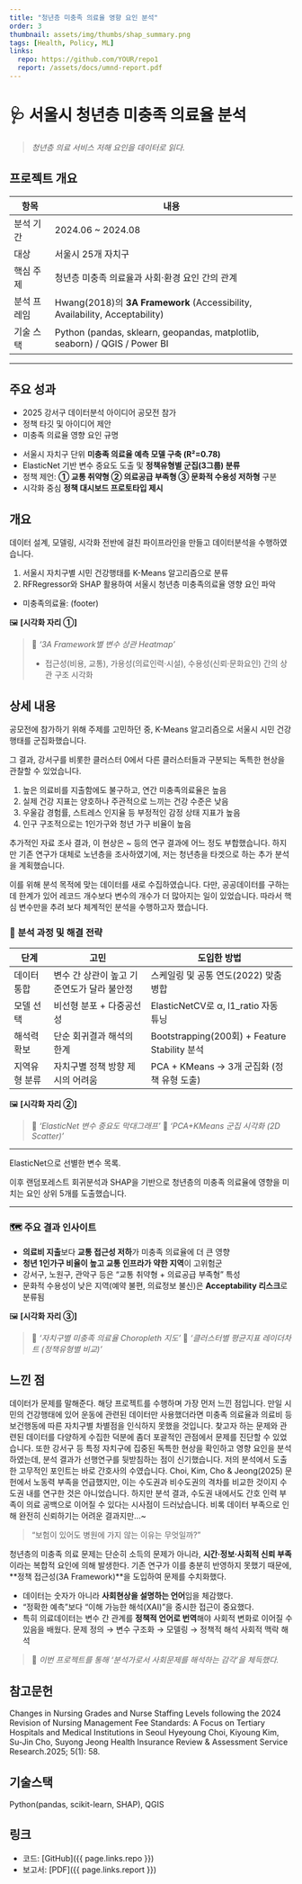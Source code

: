 ```yaml
---
title: "청년층 미충족 의료율 영향 요인 분석"
order: 3
thumbnail: assets/img/thumbs/shap_summary.png
tags: [Health, Policy, ML]
links:
  repo: https://github.com/YOUR/repo1
  report: /assets/docs/umnd-report.pdf
---
```



# 🩺 **서울시 청년층 미충족 의료율 분석**

> *청년층 의료 서비스 저해 요인을 데이터로 읽다.*

## **프로젝트 개요**

| 항목     | 내용                                                                         |
| ------ | -------------------------------------------------------------------------- |
| 분석 기간  | 2024.06 ~ 2024.08                                                          |
| 대상     | 서울시 25개 자치구                                                                |
| 핵심 주제  | 청년층 미충족 의료율과 사회·환경 요인 간의 관계                                                |
| 분석 프레임 | Hwang(2018)의 **3A Framework** (Accessibility, Availability, Acceptability) |
| 기술 스택   | Python (pandas, sklearn, geopandas, matplotlib, seaborn) / QGIS / Power BI |

---

## 주요 성과
- 2025 강서구 데이터분석 아이디어 공모전 참가
- 정책 타깃 및 아이디어 제안
- 미충족 의료율 영향 요인 규명
* 서울시 자치구 단위 **미충족 의료율 예측 모델 구축 (R²=0.78)**
* ElasticNet 기반 변수 중요도 도출 및 **정책유형별 군집(3그룹) 분류**
* 정책 제언: **① 교통 취약형 ② 의료공급 부족형 ③ 문화적 수용성 저하형** 구분
* 시각화 중심 **정책 대시보드 프로토타입 제시**


## 개요
데이터 설계, 모델링, 시각화 전반에 걸친 파이프라인을 만들고 데이터분석을 수행하였습니다.

1. 서울시 자치구별 시민 건강행태를 K-Means 알고리즘으로 분류
2. RFRegressor와 SHAP 활용하여 서울시 청년층 미충족의료율 영향 요인 파악
* 미충족의료율: (footer)


🖼️ **[시각화 자리 ①]**

> 📍 *‘3A Framework별 변수 상관 Heatmap’*
>
> * 접근성(비용, 교통), 가용성(의료인력·시설), 수용성(신뢰·문화요인) 간의 상관 구조 시각화

## 상세 내용
공모전에 참가하기 위해 주제를 고민하던 중, K-Means 알고리즘으로 서울시 시민 건강행태를 군집화했습니다.

그 결과, 강서구를 비롯한 클러스터 0에서 다른 클러스터들과 구분되는 독특한 현상을 관찰할 수 있었습니다.

1. 높은 의료비를 지출함에도 불구하고, 연간 미충족의료율은 높음
2. 실제 건강 지표는 양호하나 주관적으로 느끼는 건강 수준은 낮음
3. 우울감 경험률, 스트레스 인지율 등 부정적인 감정 상태 지표가 높음
4. 인구 구조적으로는 1인가구와 청년 가구 비율이 높음

추가적인 자료 조사 결과, 이 현상은 ~ 등의 연구 결과에 어느 정도 부합했습니다.
하지만 기존 연구가 대체로 노년층을 조사하였기에, 저는 청년층을 타겟으로 하는 추가 분석을 계획했습니다.

이를 위해 분석 목적에 맞는 데이터를 새로 수집하였습니다.
다만, 공공데이터를 구하는 데 한계가 있어 레코드 개수보다 변수의 개수가 더 많아지는 일이 있었습니다.
따라서 핵심 변수만을 추려 보다 체계적인 분석을 수행하고자 했습니다.


### 🧠 **분석 과정 및 해결 전략**

| 단계      | 고민                       | 도입한 방법                                     |
| ------- | ------------------------ | ------------------------------------------ |
| 데이터 통합  | 변수 간 상관이 높고 기준연도가 달라 불안정 | 스케일링 및 공통 연도(2022) 맞춤 병합                   |
| 모델 선택   | 비선형 분포 + 다중공선성           | ElasticNetCV로 α, l1_ratio 자동 튜닝            |
| 해석력 확보  | 단순 회귀결과 해석의 한계           | Bootstrapping(200회) + Feature Stability 분석 |
| 지역유형 분류 | 자치구별 정책 방향 제시의 어려움       | PCA + KMeans → 3개 군집화 (정책 유형 도출)           |

🖼️ **[시각화 자리 ②]**

> 📍 *‘ElasticNet 변수 중요도 막대그래프’*
> 📍 *‘PCA+KMeans 군집 시각화 (2D Scatter)’*

---

ElasticNet으로 선별한 변수 목록.

이후 랜덤포레스트 회귀분석과 SHAP을 기반으로 청년층의 미충족 의료율에 영향을 미치는 요인 상위 5개를 도출했습니다.




---


### 🗺️ **주요 결과 인사이트**

* **의료비 지출**보다 **교통 접근성 저하**가 미충족 의료율에 더 큰 영향
* **청년 1인가구 비율이 높고 교통 인프라가 약한 지역**이 고위험군
* 강서구, 노원구, 관악구 등은 “교통 취약형 + 의료공급 부족형” 특성
* 문화적 수용성이 낮은 지역(예약 불편, 의료정보 불신)은 **Acceptability 리스크**로 분류됨

🖼️ **[시각화 자리 ③]**

> 📍 *‘자치구별 미충족 의료율 Choropleth 지도’*
> 📍 *‘클러스터별 평균지표 레이더차트 (정책유형별 비교)’*




## 느낀 점
데이터가 문제를 말해준다. 해당 프로젝트를 수행하며 가장 먼저 느낀 점입니다.
만일 시민의 건강행태에 있어 운동에 관련된 데이터만 사용했더라면 미충족 의료율과 의료비 등 보건행동에 따른 자치구별 차별점을 인식하지 못했을 것입니다.
찾고자 하는 문제와 관련된 데이터를 다양하게 수집한 덕분에 좀더 포괄적인 관점에서 문제를 진단할 수 있었습니다.
또한 강서구 등 특정 자치구에 집중된 독특한 현상을 확인하고 영향 요인을 분석하였는데, 분석 결과가 선행연구를 뒷받침하는 점이 신기했습니다.
저의 분석에서 도출한 고무적인 포인트는 바로 간호사의 수였습니다. Choi, Kim, Cho & Jeong(2025) 문헌에서 노동력 부족을 언급했지만, 이는 수도권과 비수도권의 격차를 비교한 것이지 수도권 내를 연구한 것은 아니었습니다. 하지만 분석 결과, 수도권 내에서도 간호 인력 부족이 의료 공백으로 이어질 수 있다는 시사점이 드러났습니다.
비록 데이터 부족으로 인해 완전히 신뢰하기는 어려운 결과지만...~

> “보험이 있어도 병원에 가지 않는 이유는 무엇일까?”

청년층의 미충족 의료 문제는 단순히 소득의 문제가 아니라,
**시간·정보·사회적 신뢰 부족**이라는 복합적 요인에 의해 발생한다.
기존 연구가 이를 충분히 반영하지 못했기 때문에,
**정책 접근성(3A Framework)**을 도입하여 문제를 수치화했다.


* 데이터는 숫자가 아니라 **사회현상을 설명하는 언어**임을 체감했다.
* “정확한 예측”보다 “이해 가능한 해석(XAI)”을 중시한 접근이 중요했다.
* 특히 의료데이터는 변수 간 관계를 **정책적 언어로 번역**해야
  사회적 변화로 이어질 수 있음을 배웠다.
문제 정의 → 변수 구조화 → 모델링 → 정책적 해석 사회적 맥락 해석
> 🧩 *이번 프로젝트를 통해 ‘분석가로서 사회문제를 해석하는 감각’을 체득했다.*


## 참고문헌
Changes in Nursing Grades and Nurse Staffing Levels following the 2024 Revision of Nursing Management Fee Standards: A Focus on Tertiary Hospitals and Medical Institutions in Seoul
Hyeyoung Choi, Kiyoung Kim, Su-Jin Cho, Suyong Jeong
Health Insurance Review & Assessment Service Research.2025; 5(1): 58.  


## 기술스택
Python(pandas, scikit-learn, SHAP), QGIS


## 링크
- 코드: [GitHub]({{ page.links.repo }})
- 보고서: [PDF]({{ page.links.report }})
